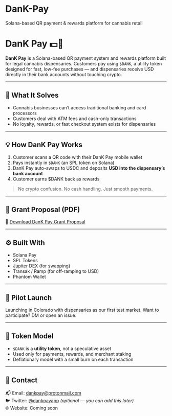 # DanK-Pay
Solana-based QR payment &amp; rewards platform for cannabis retail
# DanK Pay 💵🌿

**DanK Pay** is a Solana-based QR payment system and rewards platform built for legal cannabis dispensaries. Customers pay using `$DANK`, a utility token designed for fast, low-fee purchases — and dispensaries receive USD directly in their bank accounts without touching crypto.

---

## 🚀 What It Solves

- Cannabis businesses can’t access traditional banking and card processors
- Customers deal with ATM fees and cash-only transactions
- No loyalty, rewards, or fast checkout system exists for dispensaries

---

## 💡 How DanK Pay Works

1. Customer scans a QR code with their DanK Pay mobile wallet  
2. Pays instantly in `$DANK` (an SPL token on Solana)  
3. DanK Pay auto-swaps to USDC and deposits **USD into the dispensary’s bank account**  
4. Customer earns $DANK back as rewards  

> No crypto confusion. No cash handling. Just smooth payments.

---

## 🔗 Grant Proposal (PDF)

📄 [Download DanK Pay Grant Proposal](./DanK_Pay_Solana_Grant_Proposal.pdf)

---

## ⚙️ Built With

- Solana Pay
- SPL Tokens
- Jupiter DEX (for swapping)
- Transak / Ramp (for off-ramping to USD)
- Phantom Wallet

---

## 📍 Pilot Launch

Launching in Colorado with dispensaries as our first test market. Want to participate? DM or open an issue.

---

## 🧠 Token Model

- `$DANK` is a **utility token**, not a speculative asset  
- Used only for payments, rewards, and merchant staking  
- Deflationary model with a small burn on each transaction

---

## 🙌 Contact

📬 Email: dankpay@protonmail.com  
🐦 Twitter: [@dankpayapp](https://twitter.com/dankpayapp) *(optional — you can add this later)*  
🌐 Website: Coming soon
